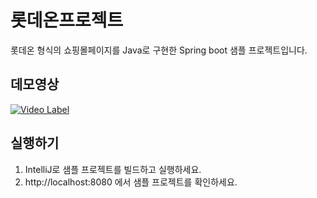 # 롯데온프로젝트

롯데온 형식의 쇼핑몰페이지를 Java로 구현한 Spring boot 샘플 프로젝트입니다.

## 데모영상
[![Video Label](http://img.youtube.com/vi/FBmzqAwt1Rw/0.jpg)](https://youtu.be/FBmzqAwt1Rw)

## 실행하기
1. IntelliJ로 샘플 프로젝트를 빌드하고 실행하세요.
2. http://localhost:8080 에서 샘플 프로젝트를 확인하세요.
